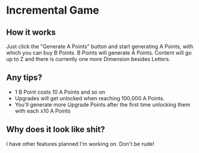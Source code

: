 # Incremental Game

## How it works
Just click the "Generate A Points" button and start generating A Points, with which you can buy B Points. B Points will generate A Points. Content will go up to Z and there is currently one more Dimension besides Letters.

## Any tips? 
- 1 B Point costs 10 A Points and so on
- Upgrades will get unlocked when reaching 100,000 A Points.
- You'll generate more Upgrade Points after the first time unlocking them with each x10 A Points

## Why does it look like shit?
I have other features planned I'm working on. Don't be rude! 
